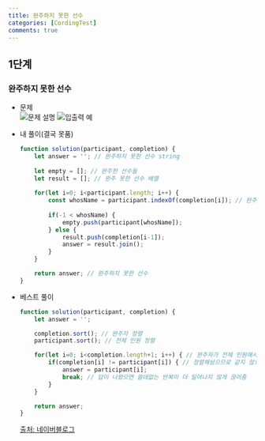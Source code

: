 ```yaml
---
title: 완주하지 못한 선수
categories: [CordingTest]
comments: true
---
```


## 1단계  
  
  
### 완주하지 못한 선수

- 문제  
    ![문제 설명](/githubpage\assets\img\완주하지못한선수1.png)
    ![입출력 예](/githubpage\assets\img\완주하지못한선수2.png)

- 내 풀이(결국 못품)    
    ``` javascript
    function solution(participant, completion) {
        let answer = ''; // 완주하지 못한 선수 string
        
        let empty = []; // 완주한 선수들
        let result = []; // 완주 못한 선수 배열
        
        for(let i=0; i<participant.length; i++) {
            const whosName = participant.indexOf(completion[i]); // 완주한 선수가 있으면 0이상의 값이 나옴
            
            if(-1 < whosName) {
                empty.push(participant[whosName]);
            } else {
                result.push(completion[i-1]);
                answer = result.join();
            }
        }

        return answer; // 완주하지 못한 선수
    }
    ```
    

- 베스트 풀이  
    ``` javascript
    function solution(participant, completion) {
        let answer = '';

        completion.sort(); // 완주자 정렬
        participant.sort(); // 전체 인원 정렬

        for(let i=0; i<completion.length+1; i++) { // 완주자가 전체 인원에서 한명 적음
            if(completion[i] != participant[i]) { // 정렬해놨으므로 같지 않으면 완주자가 아님
                answer = participant[i];
                break; // 답이 나왔으면 쓸데없는 반복이 더 일어나지 않게 끊어줌
            }
        }

        return answer;
    }
    ```

    [출처: 네이버블로그](https://blog.naver.com/tcloe8/221552817430)